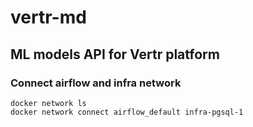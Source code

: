 # vertr-md

## ML models API for Vertr platform


### Connect airflow and infra network

```shell
docker network ls
docker network connect airflow_default infra-pgsql-1
```
